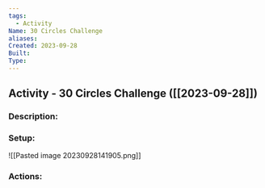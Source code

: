 ```yaml
---
tags:
  - Activity
Name: 30 Circles Challenge
aliases: 
Created: 2023-09-28
Built: 
Type:
---
```

## Activity - 30 Circles Challenge ([[2023-09-28]])
### Description: 

### Setup: 

![[Pasted image 20230928141905.png]]
### Actions: 